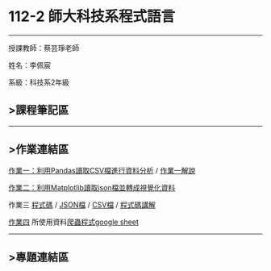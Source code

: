 # 112-2 師大科技系程式語言
---
授課教師：蔡芸琤老師

姓名：李佩宸

系級：科技系2年級

## >課程筆記區
***
## >作業連結區
[作業一：利用Pandas讀取CSV檔進行資料分析](https://github.com/belle93324/PL/blob/a3a07a211c288124e0a9231c647494b1c7f79018/hw1.ipynb)
/
[作業一解說](https://github.com/belle93324/PL/blob/8f15d0ab621a32fca240d331f91330d152fae18e/%E4%BD%9C%E6%A5%AD%E4%B8%80%E8%A7%A3%E8%AA%AA.pdf)

[作業二：利用Matplotlib讀取json檔並轉成視覺化資料](https://github.com/belle93324/PL/blob/2bc22dd72e805ded8dd47fe9ef01c6c65f425da4/hw2.ipynb)

作業三
[程式碼](https://github.com/belle93324/PL/blob/dffc671700405e94077b372e5c1a7b5f2cca9aef/HW3/hw3.ipynb)
/
[JSON檔](https://github.com/belle93324/PL/blob/dffc671700405e94077b372e5c1a7b5f2cca9aef/HW3/data.json)
/
[CSV檔](https://github.com/belle93324/PL/blob/dffc671700405e94077b372e5c1a7b5f2cca9aef/HW3/data.csv)
/
[程式碼講解](https://youtu.be/LSjdSSvN3r8)


[作業四](https://github.com/belle93324/PL/blob/87a55bb0afd09e8eeda793c90350f8b945812cf4/hw4.ipynb)
所使用資料[爬蟲程式](https://github.com/belle93324/PL/blob/2871232fb0b5a4a38003c1e43da04162eca99959/HW4/hw3_new.ipynb)[google sheet](https://docs.google.com/spreadsheets/d/13IXX3bap7S0ugjhNiWm7f77KzRNdP8ilLlPRUZB3v7A/edit?hl=zh-tw#gid=2088086850)

***
## >專題連結區
